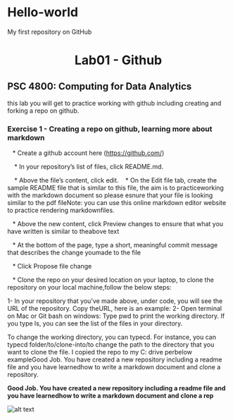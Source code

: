 # Hello-world
My first repository on GitHub
# <center>Lab01 - Github</center>
## PSC 4800: Computing for Data Analytics 
this lab you will get to practice working with github including creating and forking a repo on github.
### Exercise 1 - Creating a repo on github, learning more about markdown
&nbsp;&nbsp;&nbsp;* Create a github account here (https://github.com/)


&nbsp;&nbsp;&nbsp; * In your repository’s list of files, click README.md.

&nbsp;&nbsp;&nbsp; * Above the file’s content, click edit.
&nbsp;&nbsp;&nbsp;* On the Edit file tab, create the sample README file that is similar to this file, the aim is to practiceworking with the markdown document so please esnure that your file is looking similar to the pdf fileNote: you can use this online markdown editor website to practice rendering markdownfiles.

&nbsp;&nbsp;&nbsp;* Above the new content, click Preview changes to ensure that what you have written is similar to theabove text

&nbsp;&nbsp;&nbsp;* At the bottom of the page, type a short, meaningful commit message that describes the change youmade to the file

&nbsp;&nbsp;&nbsp;* Click Propose file change

&nbsp;&nbsp;&nbsp;* Clone the repo on your desired location on your laptop, to clone the repository on your local machine,follow the below steps:

1- In your repository that you’ve made above, under code, you will see the URL of the repository. Copy theURL, here is an example:
2- Open terminal on Mac or Git bash on windows:
Type pwd to print the working directory. If you type ls, you can see the list of the files in your directory.

To change the working directory, you can typecd. For instance, you can typecd folder/to/clone-into/to change the path to the directory that you want to clone the file. I copied the repo to my C: drive perbelow exampleGood Job. You have created a new repository including a readme file and you have learnedhow to write a markdown document and clone a repository.

**Good Job. You have created a new repository including a readme file and you have learnedhow to write a markdown document and clone a rep**

![alt text](https://user-images.githubusercontent.com/90294553/133544995-35ec3d9f-76a5-41c9-9777-00d22d3ae167.JPG)
